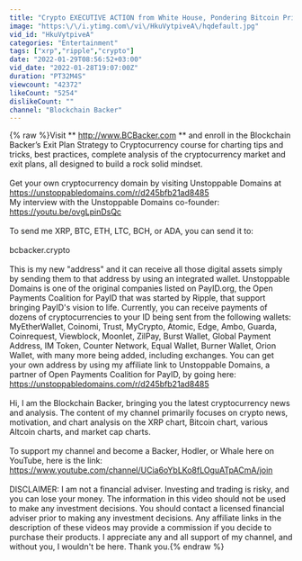 ```yaml
---
title: "Crypto EXECUTIVE ACTION from White House, Pondering Bitcoin Price Chart and Altcoin Market Impacts"
image: "https:\/\/i.ytimg.com\/vi\/HkuVytpiveA\/hqdefault.jpg"
vid_id: "HkuVytpiveA"
categories: "Entertainment"
tags: ["xrp","ripple","crypto"]
date: "2022-01-29T08:56:52+03:00"
vid_date: "2022-01-28T19:07:00Z"
duration: "PT32M4S"
viewcount: "42372"
likeCount: "5254"
dislikeCount: ""
channel: "Blockchain Backer"
---
```

{% raw %}Visit ** <a rel="nofollow" target="blank" href="http://www.BCBacker.com">http://www.BCBacker.com</a> ** and enroll in the Blockchain Backer’s Exit Plan Strategy to Cryptocurrency course for charting tips and tricks, best practices, complete analysis of the cryptocurrency market and exit plans, all designed to build a rock solid mindset.<br /><br />Get your own cryptocurrency domain by visiting Unstoppable Domains at <a rel="nofollow" target="blank" href="https://unstoppabledomains.com/r/d245bfb21ad8485">https://unstoppabledomains.com/r/d245bfb21ad8485</a> <br />My interview with the Unstoppable Domains co-founder: <a rel="nofollow" target="blank" href="https://youtu.be/ovgLpinDsQc">https://youtu.be/ovgLpinDsQc</a><br /><br />To send me XRP, BTC, ETH, LTC, BCH, or ADA, you can send it to:<br /><br />bcbacker.crypto<br /><br />This is my new &quot;address&quot; and it can receive all those digital assets simply by sending them to that address by using an integrated wallet. Unstoppable Domains is one of the original companies listed on PayID.org, the Open Payments Coalition for PayID that was started by Ripple, that support bringing PayID's vision to life. Currently, you can receive payments of dozens of cryptocurrencies to your ID being sent from the following wallets: MyEtherWallet, Coinomi, Trust, MyCrypto, Atomic, Edge, Ambo, Guarda, Coinrequest, Viewblock, Moonlet, ZilPay, Burst Wallet, Global Payment Address, IM Token, Counter Network, Equal Wallet, Burner Wallet, Orion Wallet, with many more being added, including exchanges. You can get your own address by using my affiliate link to Unstoppable Domains, a partner of Open Payments Coalition for PayID, by going here: <a rel="nofollow" target="blank" href="https://unstoppabledomains.com/r/d245bfb21ad8485">https://unstoppabledomains.com/r/d245bfb21ad8485</a><br /><br />Hi, I am the Blockchain Backer, bringing you the latest cryptocurrency news and analysis. The content of my channel primarily focuses on crypto news, motivation, and chart analysis on the XRP chart, Bitcoin chart, various Altcoin charts, and market cap charts. <br /><br />To support my channel and become a Backer, Hodler, or Whale here on YouTube, here is the link: <a rel="nofollow" target="blank" href="https://www.youtube.com/channel/UCia6oYbLKo8fLOguATpACmA/join">https://www.youtube.com/channel/UCia6oYbLKo8fLOguATpACmA/join</a><br /><br />DISCLAIMER: I am not a financial adviser. Investing and trading is risky, and you can lose your money. The information in this video should not be used to make any investment decisions. You should contact a licensed financial adviser prior to making any investment decisions. Any affiliate links in the description of these videos may provide a commission if you decide to purchase their products. I appreciate any and all support of my channel, and without you,  I wouldn't be here. Thank you.{% endraw %}
